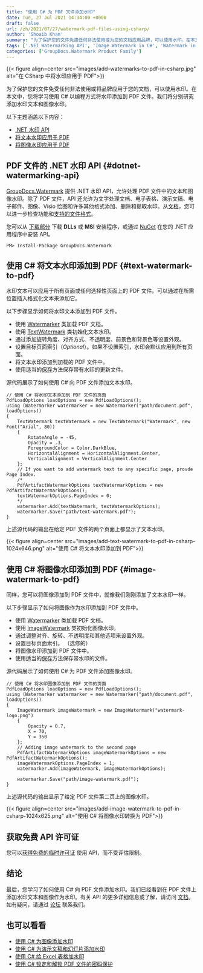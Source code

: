 ```yaml
---
title: "使用 C# 为 PDF 文件添加水印"
date: Tue, 27 Jul 2021 14:34:00 +0000
draft: false
url: /zh/2021/07/27/watermark-pdf-files-using-csharp/
author: 'Shoaib Khan'
summary: "为了保护您的文件免遭任何非法使用或为您的文档应用品牌，可以使用水印。在本文中，您将学习使用 C# 以编程方式将水印添加到 PDF 文件。我们将分别研究添加水印文本和图像水印。"
tags: ['.NET Watermarking API', 'Image Watermark in C#', 'Watermark in C#', 'Watermark PDF in C#', 'Watermark Text in C#']
categories: ['GroupDocs.Watermark Product Family']
---
```




{{< figure align=center src="images/add-watermarks-to-pdf-in-csharp.jpg" alt="在 CSharp 中将水印应用于 PDF">}}


为了保护您的文件免受任何非法使用或将品牌应用于您的文档，可以使用水印。在本文中，您将学习使用 C# 以编程方式将水印添加到 PDF 文件。我们将分别研究添加水印文本和图像水印。

以下主题涵盖以下内容：

* [.NET 水印 API][1]
* [将文本水印应用于 PDF][2]
* [将图像水印应用于 PDF][3]

## PDF 文件的 .NET 水印 API {#dotnet-watermarking-api}

[GroupDocs.Watermark][4] 提供 .NET 水印 API，允许处理 PDF 文件中的文本和图像水印。除了 PDF 文件，API 还允许为文字处理文档、电子表格、演示文稿、电子邮件、图像、Visio 绘图和许多其他格式添加、删除和提取水印。从[文档][5]，您可以进一步检查功能和[支持的文件格式][6]。

您可以从 [下载部分][7] 下载 **DLLs** 或 **MSI** 安装程序，或通过 [NuGet][8] 在您的 .NET 应用程序中安装 API。

```
PM> Install-Package GroupDocs.Watermark
```

## 使用 C# 将文本水印添加到 PDF {#text-watermark-to-pdf}

水印文本可以应用于所有页面或任何选择性页面上的 PDF 文件。可以通过在所需位置插入格式化文本来添加它。

以下步骤显示如何将水印文本添加到 PDF 文件。

* 使用 [Watermarker][9] 类加载 PDF 文档。
* 使用 [TextWatermark][10] 类初始化文本水印。
* 通过添加旋转角度、对齐方式、不透明度、前景色和背景色等设置外观。
* 设置目标页面索引（_Optional_）。如果不设置索引，水印会默认应用到所有页面。
* 将文本水印添加到加载的 PDF 文件中。
* 使用适当的[保存][11]方法保存带有水印的更新文件。

源代码展示了如何使用 C# 向 PDF 文件添加文本水印。

```
// 使用 C# 将水印文本添加到 PDF 文件的页面
PdfLoadOptions loadOptions = new PdfLoadOptions();
using (Watermarker watermarker = new Watermarker("path/document.pdf", loadOptions))
{
    TextWatermark textWatermark = new TextWatermark("Watermark", new Font("Arial", 80))
    {
        RotateAngle = -45,
        Opacity = .3,
        ForegroundColor = Color.DarkBlue,
        HorizontalAlignment = HorizontalAlignment.Center,
        VerticalAlignment = VerticalAlignment.Center
    };
    // If you want to add watermark text to any specific page, provde Page Index.
    /*
    PdfArtifactWatermarkOptions textWatermarkOptions = new PdfArtifactWatermarkOptions();
    textWatermarkOptions.PageIndex = 0;
    */
    watermarker.Add(textWatermark, textWatermarkOptions);
    watermarker.Save("path/text-watermark.pdf");
}
```

上述源代码的输出在给定 PDF 文件的两个页面上都显示了文本水印。



{{< figure align=center src="images/add-text-watermark-to-pdf-in-csharp-1024x646.png" alt="使用 C# 将文本水印添加到 PDF">}}


## 使用 C# 将图像水印添加到 PDF {#image-watermark-to-pdf}

同样，您可以将图像添加到 PDF 文件中，就像我们刚刚添加了文本水印一样。

以下步骤显示了如何将图像作为水印添加到 PDF 文件中。

* 使用 [Watermarker][12] 类加载 PDF 文档。
* 使用 [ImageWatermark][13] 类初始化图像水印。
* 通过调整对齐、旋转、不透明度和其他选项来设置外观。
* 设置目标页面索引。 （选修的）
* 将图像水印添加到 PDF 文件中。
* 使用适当的[保存][14]方法保存带水印的文件。

源代码展示了如何使用 C# 为 PDF 文件添加图像水印。

```
// 使用 C# 将水印图像添加到 PDF 文件的页面 
PdfLoadOptions loadOptions = new PdfLoadOptions();
using (Watermarker watermarker = new Watermarker("path/document.pdf", loadOptions))
{
    ImageWatermark imageWatermark = new ImageWatermark("watermark-logo.png")
    {
        Opacity = 0.7,
        X = 70,
        Y = 350
    };
    // Adding image watermark to the second page  
    PdfArtifactWatermarkOptions imageWatermarkOptions = new PdfArtifactWatermarkOptions();
    imageWatermarkOptions.PageIndex = 1;
    watermarker.Add(imageWatermark, imageWatermarkOptions);

    watermarker.Save("path/image-watermark.pdf");
}
```

上述源代码的输出显示了给定 PDF 文件第二页上的图像水印。



{{< figure align=center src="images/add-image-watermark-to-pdf-in-csharp-1024x625.png" alt="使用 C# 将图像水印转换为 PDF">}}


## 获取免费 API 许可证

您可以[获得免费的临时许可证][15] 使用 API，而不受评估限制。

## 结论

最后，您学习了如何使用 C# 向 PDF 文件添加水印。我们已经看到在 PDF 文件上添加水印文本和图像作为水印。有关 API 的更多详细信息或了解，请访问 [文档][16]。如有疑问，请通过 [论坛][17] 联系我们。

## 也可以看看

* [使用 C# 为图像添加水印][18]
* [使用 C# 为演示文稿和幻灯片添加水印][19]
* [使用 C# 给 Excel 表格加水印][20]
* [使用 C# 锁定和解锁 PDF 文件的密码保护][21]







[1]: #dotnet-watermarking-api
[2]: #text-watermark-to-pdf
[3]: #image-watermark-to-pdf
[4]: https://docs.groupdocs.com/watermark
[5]: https://docs.groupdocs.com/watermark/net
[6]: https://docs.groupdocs.com/watermark/net/supported-document-formats/
[7]: https://downloads.groupdocs.com/watermark
[8]: https://www.nuget.org/packages/groupdocs.watermark
[9]: https://apireference.groupdocs.com/watermark/net/groupdocs.watermark/watermarker
[10]: https://apireference.groupdocs.com/watermark/net/groupdocs.watermark.watermarks/textwatermark
[11]: https://apireference.groupdocs.com/watermark/net/groupdocs.watermark/watermarker/methods/save/index
[12]: https://apireference.groupdocs.com/watermark/net/groupdocs.watermark/watermarker
[13]: https://apireference.groupdocs.com/watermark/net/groupdocs.watermark.watermarks/imagewatermark
[14]: https://apireference.groupdocs.com/watermark/net/groupdocs.watermark/watermarker/methods/save/index
[15]: https://purchase.groupdocs.com/temporary-license
[16]: https://docs.groupdocs.com/watermark/
[17]: https://forum.groupdocs.com/
[18]: https://blog.groupdocs.com/2020/12/20/add-watermark-to-images-using-csharp-dotnet/
[19]: https://blog.groupdocs.com/2021/05/01/add-watermark-to-presentations-using-csharp/
[20]: https://blog.groupdocs.com/2021/11/04/watermark-excel-sheets-using-csharp/
[21]: https://blog.groupdocs.com/2021/11/17/password-protection-to-pdf-files-in-csharp/


